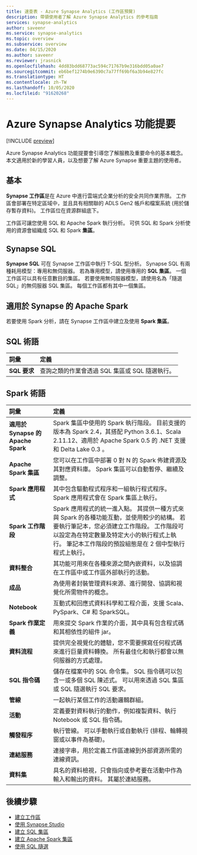 ```yaml
---
title: 速查表 - Azure Synapse Analytics (工作區預覽)
description: 帶領使用者了解 Azure Synapse Analytics 的參考指南
services: synapse-analytics
author: saveenr
ms.service: synapse-analytics
ms.topic: overview
ms.subservice: overview
ms.date: 04/15/2020
ms.author: saveenr
ms.reviewer: jrasnick
ms.openlocfilehash: 4dd83bdd68773ac594c71767b9e316bdd05a0ae7
ms.sourcegitcommit: eb6bef1274b9e6390c7a77ff69bf6a3b94e827fc
ms.translationtype: HT
ms.contentlocale: zh-TW
ms.lasthandoff: 10/05/2020
ms.locfileid: "91620268"
---
```

# <a name="azure-synapse-analytics-cheat-sheet"></a>Azure Synapse Analytics 功能提要

[!INCLUDE [preview](includes/note-preview.md)]

Azure Synapse Analytics 功能提要會引導您了解服務及重要命令的基本概念。 本文適用於新的學習人員，以及想要了解 Azure Synapse 重要主題的使用者。

## <a name="basics"></a>基本

**Synapse 工作區**是在 Azure 中進行雲端式企業分析的安全共同作業界限。 工作區會部署在特定區域中，並且具有相關聯的 ADLS Gen2 帳戶和檔案系統 (用於儲存暫存資料)。 工作區位在資源群組底下。

工作區可讓您使用 SQL 和 Apache Spark 執行分析。 可供 SQL 和 Spark 分析使用的資源會組織成 SQL 和 Spark **集區**。 

## <a name="synapse-sql"></a>Synapse SQL
**Synapse SQL** 可在 Synapse 工作區中執行 T-SQL 型分析。 Synapse SQL 有兩種耗用模型：專用和無伺服器。  若為專用模型，請使用專用的 **SQL 集區**。 一個工作區可以具有任意數目的集區。 若要使用無伺服器模型，請使用名為「隨選 SQL」的無伺服器 SQL 集區。 每個工作區都有其中一個集區。

## <a name="apache-spark-for-synapse"></a>適用於 Synapse 的 Apache Spark
若要使用 Spark 分析，請在 Synapse 工作區中建立及使用 **Spark 集區**。

## <a name="sql-terminology"></a>SQL 術語
| 詞彙                         | 定義      |
|:---                                 |:---                 |
| **SQL 要求**  |   查詢之類的作業會透過 SQL 集區或 SQL 隨選執行。 |

## <a name="spark-terminology"></a>Spark 術語
| 詞彙                         | 定義      |
|:---                                 |:---                 |
|**適用於 Synapse 的 Apache Spark** | Spark 集區中使用的 Spark 執行階段。 目前支援的版本為 Spark 2.4，其搭配 Python 3.6.1、Scala 2.11.12、適用於 Apache Spark 0.5 的 .NET 支援和 Delta Lake 0.3 。  | 
| **Apache Spark 集區**  | 您可以在工作區中部署 0 對 N 的 Spark 佈建資源及其對應資料庫。 Spark 集區可以自動暫停、繼續及調整。  |
| **Spark 應用程式**  |   其中包含驅動程式程序和一組執行程式程序。 Spark 應用程式會在 Spark 集區上執行。            |
| **Spark 工作階段**  |   Spark 應用程式的統一進入點。 其提供一種方式來與 Spark 的各種功能互動，並使用較少的結構。 若要執行筆記本，您必須建立工作階段。 工作階段可以設定為在特定數量及特定大小的執行程式上執行。 筆記本工作階段的預設組態是在 2 個中型執行程式上執行。 |
|**資料整合**| 其功能可用來在各種來源之間內嵌資料，以及協調在工作區中或工作區外部執行的活動。| 
|**成品**| 為使用者封裝管理資料來源、進行開發、協調和視覺化所需物件的概念。|
|**Notebook**| 互動式和回應式資料科學和工程介面，支援 Scala、PySpark、C# 和 SparkSQL。 |
|**Spark 作業定義**|用來提交 Spark 作業的介面，其中具有包含程式碼和其相依性的組件 jar。|
|**資料流程**|  提供完全視覺化的體驗，您不需要撰寫任何程式碼來進行巨量資料轉換。 所有最佳化和執行都會以無伺服器的方式處理。 |
|**SQL 指令碼**| 儲存在檔案中的 SQL 命令集。 SQL 指令碼可以包含一或多個 SQL 陳述式。 可以用來透過 SQL 集區或 SQL 隨選執行 SQL 要求。|
|**管線**| 一起執行某個工作的活動邏輯群組。|
|**活動**| 定義要對資料執行的動作，例如複製資料、執行 Notebook 或 SQL 指令碼。|
|**觸發程序**| 執行管線。 可以手動執行或自動執行 (排程、輪轉視窗或以事件為基礎)。|
|**連結服務**| 連接字串，用於定義工作區連線到外部資源所需的連線資訊。|
|**資料集**|  具名的資料檢視，只會指向或參考要在活動中作為輸入和輸出的資料。 其屬於連結服務。|

## <a name="next-steps"></a>後續步驟

- [建立工作區](quickstart-create-workspace.md)
- [使用 Synapse Studio](quickstart-synapse-studio.md)
- [建立 SQL 集區](quickstart-create-sql-pool-portal.md)
- [建立 Apache Spark 集區](quickstart-create-apache-spark-pool-portal.md)
- [使用 SQL 隨選](quickstart-sql-on-demand.md)

